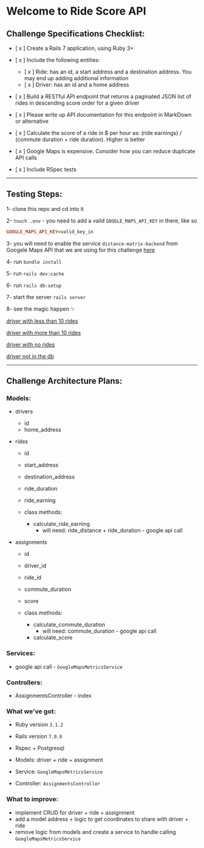 # Welcome to Ride Score API

## Challenge Specifications Checklist:

- [ x ] Create a Rails 7 application, using Ruby 3+

- [ x ] Include the following entities:
  - [ x ] Ride: has an id, a start address and a destination address. You may end up adding additional information
  - [ x ] Driver: has an id and a home address

- [ x ] Build a RESTful API endpoint that returns a paginated JSON list of rides in descending score order for a given driver

- [ x ] Please write up API documentation for this endpoint in MarkDown or alternative

- [ x ] Calculate the score of a ride in $ per hour as: (ride earnings) / (commute duration + ride duration). Higher is better

- [ x ] Google Maps is expensive. Consider how you can reduce duplicate API calls

- [ x ] Include RSpec tests

---

## Testing Steps:

1- clone this repo and cd into it

2- `touch .env` - you need to add a valid `GOOGLE_MAPS_API_KEY` in there, like so
```ruby
GOOGLE_MAPS_API_KEY=valid_key_in
```
3- you will need to enable the service `distance-matrix-backend` from Googele Maps API that we are using for this challenge [here](https://console.cloud.google.com/marketplace/product/google/distance-matrix-backend.googleapis.com?q=search&referrer=search&project=peak-lattice-417821)

4- run `bundle install`

5- run `rails dev:cache`

6- run `rails db:setup`

7- start the server `rails server`

8- see the magic happen ✨

[driver with less than 10 rides](http://localhost:3000/v1/3/assignments)

[driver with more than 10 rides](http://localhost:3000/v1/1/assignments)

[driver with no rides](http://localhost:3000/v1/2/assignments)

[driver not in the db](http://localhost:3000/v1/5/assignments)

---

## Challenge Architecture Plans:

### Models:

- drivers
  - id
  - home_address

- rides
  - id
  - start_address
  - destination_address
  - ride_duration
  - ride_earning

  - class methods:
    - calculate_ride_earning
      - will need: ride_distance + ride_duration - google api call

- assignments
  - id
  - driver_id
  - ride_id
  - commute_duration
  - score

  - class methods:
    - calculate_commute_duration
      - will need: commute_duration - google api call
    - calculate_score

### Services:

- google api call - `GoogleMapsMetricsService`

### Controllers:

- AssignmentsController - index

### What we've got:

- Ruby version `3.1.2`
- Rails version `7.0.8`
- Rspec + Postgresql

- Models: driver + ride + assignment
- Service: `GoogleMapsMetricsService`
- Controller: `AssignmentsController`

### What to improve:
- implement CRUD for driver + ride + assignment
- add a model address + logic to get coordinates to share with driver + ride
- remove logic from models and create a service to handle calling `GoogleMapsMetricsService`
